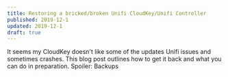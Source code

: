 ```yaml
---
title: Restoring a bricked/broken Unifi CloudKey/Unifi Controller
published: 2019-12-1
updated: 2019-12-1
draft: true
---
```


<p>It seems my CloudKey doesn't like some of the updates Unifi issues and sometimes crashes. This blog post outlines how to get it back and what you can do in preparation. Spoiler: Backups</p>